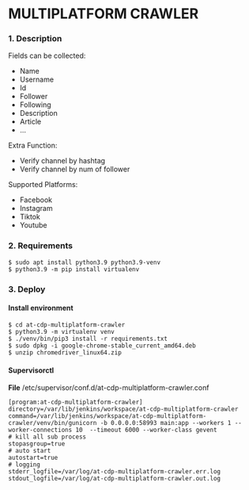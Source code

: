 # MULTIPLATFORM CRAWLER
### 1. Description
Fields can be collected:
+ Name
+ Username
+ Id
+ Follower
+ Following
+ Description
+ Article
+ ...

Extra Function:
+ Verify channel by hashtag
+ Verify channel by num of follower

Supported Platforms:
+ Facebook
+ Instagram
+ Tiktok
+ Youtube

### 2. Requirements
```
$ sudo apt install python3.9 python3.9-venv
$ python3.9 -m pip install virtualenv
```
### 3. Deploy

#### Install environment
```
$ cd at-cdp-multiplatform-crawler
$ python3.9 -m virtualenv venv
$ ./venv/bin/pip3 install -r requirements.txt
$ sudo dpkg -i google-chrome-stable_current_amd64.deb
$ unzip chromedriver_linux64.zip
```
#### Supervisorctl
**File** /etc/supervisor/conf.d/at-cdp-multiplatform-crawler.conf

```
[program:at-cdp-multiplatform-crawler]
directory=/var/lib/jenkins/workspace/at-cdp-multiplatform-crawler
command=/var/lib/jenkins/workspace/at-cdp-multiplatform-crawler/venv/bin/gunicorn -b 0.0.0.0:58993 main:app --workers 1 --worker-connections 10  --timeout 6000 --worker-class gevent
# kill all sub process  
stopasgroup=true 
# auto start 
autostart=true 
# logging 
stderr_logfile=/var/log/at-cdp-multiplatform-crawler.err.log
stdout_logfile=/var/log/at-cdp-multiplatform-crawler.out.log

```
